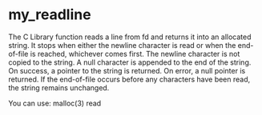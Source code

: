 # my_readline

The C Library function reads a line from fd and returns it into an allocated string. It stops when either the newline character is read or when the end-of-file is reached, whichever comes first. The newline character is not copied to the string. A null character is appended to the end of the string. On success, a pointer to the string is returned. On error, a null pointer is returned. If the end-of-file occurs before any characters have been read, the string remains unchanged.


You can use:
malloc(3)
read





